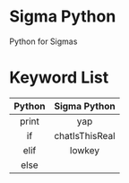 # Sigma Python
Python for Sigmas

# Keyword List
| Python | Sigma Python |
|:------:|:------------:|
|print | yap |
|if | chatIsThisReal |
|elif | lowkey |
|else |        |
